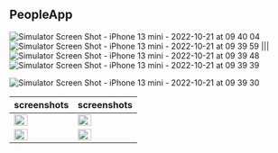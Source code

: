 ## PeopleApp
![Simulator Screen Shot - iPhone 13 mini - 2022-10-21 at 09 40 04]()
![Simulator Screen Shot - iPhone 13 mini - 2022-10-21 at 09 39 59]()
|||![Simulator Screen Shot - iPhone 13 mini - 2022-10-21 at 09 39 48]()
![Simulator Screen Shot - iPhone 13 mini - 2022-10-21 at 09 39 39]()

![Simulator Screen Shot - iPhone 13 mini - 2022-10-21 at 09 39 30]()



| screenshots | screenshots |
| ------- | -------- |
| <img src="https://user-images.githubusercontent.com/91916741/197129823-32eefe0e-9ca7-4388-bc5b-7c52efd10a0b.png" width="50%" /> | <img src="https://user-images.githubusercontent.com/91916741/197129819-6e837f35-9bc3-45ec-979a-7ca7578393b5.png" width="50%" /> |
| <img src="https://user-images.githubusercontent.com/91916741/197129820-2071515b-ce9a-4e95-9774-31bf97c38427.png" width="50%" /> | <img src="https://user-images.githubusercontent.com/91916741/197129777-86651c62-2fb7-42c3-849a-d233d2bbd855.png" width="50%" /> | <img src="https://user-images.githubusercontent.com/91916741/197129790-fbd7b21a-8fc5-4f74-8f09-5a4b57ca6a68.png" width="50%" />
